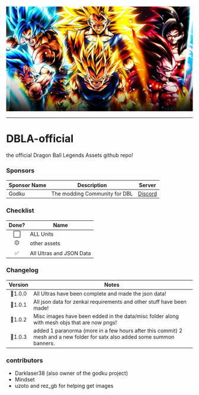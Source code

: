 ![banner](/assets/image.png)

------

# DBLA-official
the official Dragon Ball Legends Assets github repo!

### Sponsors
| Sponsor Name | Description                  | Server                      |
|--------------|------------------------------|-----------------------------|
| Godku        | The modding Community for DBL| [Discord](https://discord.gg/Qpfx8UHjxt)|

### Checklist

Done? | Name
:---:| ---
⬜️| ALL Units
🟡| other assets
✅| All Ultras and JSON Data

### Changelog

Version | Notes
:---:| ---
📌1.0.0| All Ultras have been complete and made the json data!
📌1.0.1| All json data for zenkai requirements and other stuff have been made!
📌1.0.2| Misc images have been edded in the data/misc folder along with mesh objs that are now pngs!
📌1.0.3| added 1 paranorma (more in a few hours after this commit) 2 mesh and a new folder for satx also added some summon banners.



### contributors

- Darklaser38 (also owner of the godku project)
- Mindset
- uzoto and rez_gb for helping get images
